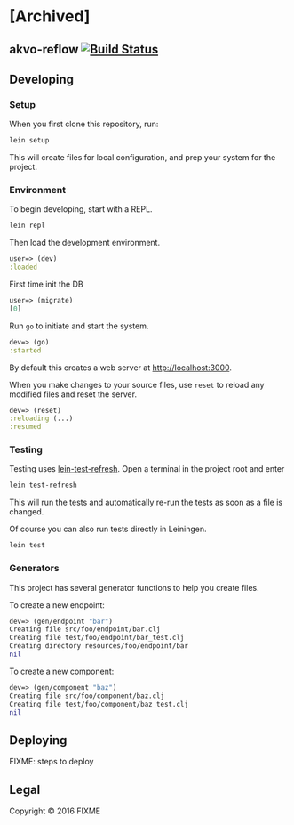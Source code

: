 # [Archived]

## akvo-reflow [![Build Status](https://travis-ci.org/akvo/akvo-reflow.svg?branch=master)](https://travis-ci.org/akvo/akvo-reflow)

## Developing

### Setup

When you first clone this repository, run:

```sh
lein setup
```

This will create files for local configuration, and prep your system
for the project.

### Environment

To begin developing, start with a REPL.

```sh
lein repl
```

Then load the development environment.

```clojure
user=> (dev)
:loaded
```

First time init the DB
```clojure
user=> (migrate)
[0]
```


Run `go` to initiate and start the system.

```clojure
dev=> (go)
:started
```

By default this creates a web server at <http://localhost:3000>.

When you make changes to your source files, use `reset` to reload any
modified files and reset the server.

```clojure
dev=> (reset)
:reloading (...)
:resumed
```

### Testing

Testing uses [lein-test-refresh](https://github.com/jakemcc/lein-test-refresh).
Open a terminal in the project root and enter

```sh
lein test-refresh
```

This will run the tests and automatically re-run the tests as soon as a file is changed.

Of course you can also run tests directly in Leiningen.

```sh
lein test
```

### Generators

This project has several generator functions to help you create files.

To create a new endpoint:

```clojure
dev=> (gen/endpoint "bar")
Creating file src/foo/endpoint/bar.clj
Creating file test/foo/endpoint/bar_test.clj
Creating directory resources/foo/endpoint/bar
nil
```

To create a new component:

```clojure
dev=> (gen/component "baz")
Creating file src/foo/component/baz.clj
Creating file test/foo/component/baz_test.clj
nil
```

## Deploying

FIXME: steps to deploy

## Legal

Copyright © 2016 FIXME
